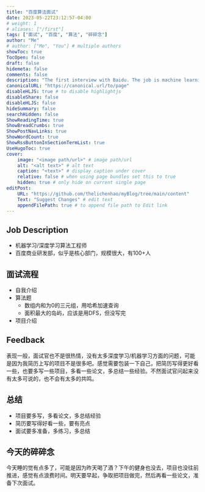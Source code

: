 ```yaml
---
title: "百度算法面试"
date: 2023-05-22T23:12:57-04:00
# weight: 1
# aliases: ["/first"]
tags: ["面试", "百度", "算法", "碎碎念"]
author: "Me"
# author: ["Me", "You"] # multiple authors
showToc: true
TocOpen: false
draft: false
hidemeta: false
comments: false
description: "The first interview with Baidu. The job is machine learning/deep learning."
canonicalURL: "https://canonical.url/to/page"
disableHLJS: true # to disable highlightjs
disableShare: false
disableHLJS: false
hideSummary: false
searchHidden: false
ShowReadingTime: true
ShowBreadCrumbs: true
ShowPostNavLinks: true
ShowWordCount: true
ShowRssButtonInSectionTermList: true
UseHugoToc: true
cover:
    image: "<image path/url>" # image path/url
    alt: "<alt text>" # alt text
    caption: "<text>" # display caption under cover
    relative: false # when using page bundles set this to true
    hidden: true # only hide on current single page
editPost:
    URL: "https://github.com/thelichenhao/myBlog/tree/main/content"
    Text: "Suggest Changes" # edit text
    appendFilePath: true # to append file path to Edit link
---
```


## Job Description

- 机器学习/深度学习算法工程师
- 百度商业研发部，似乎是核心部门，规模很大，有100+人

## 面试流程

- 自我介绍
- 算法题
  - 数组内和为0的三元组，用哈希加速查询
  - 面积最大的岛屿，应该是用DFS，但没写完
- 项目介绍

## Feedback

表现一般，面试官也不是很热情，没有太多深度学习/机器学习方面的问题，可能是因为我简历上写的项目不是很多吧。感觉需要包装一下自己，把简历写得更好看一些，也要多写一些项目，多看一些论文，多总结一些经验。不然面试官问起来没有太多可说的，也不会有太多的共鸣。

## 总结

- 项目要多写，多看论文，多总结经验
- 简历要写得好看一些，要有亮点
- 面试要多准备，多练习，多总结

## 今天的碎碎念

今天睡的觉有点多了，可能是因为昨天喝了酒？下午的健身也没去，项目也没往前推进，感觉有点浪费时间。明天要早起，争取把项目做完，然后再看一些论文，准备下次面试。